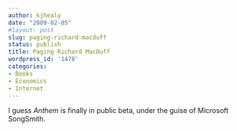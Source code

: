 ```yaml
---
author: kjhealy
date: "2009-02-05"
#layout: post
slug: paging-richard-macduff
status: publish
title: Paging Richard MacDuff
wordpress_id: '1478'
categories:
- Books
- Economics
- Internet
---
```


I guess *Anthem* is finally in public beta, under the guise of Microsoft SongSmith.


